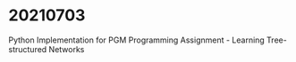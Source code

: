 # 20210703
Python Implementation for PGM Programming Assignment - Learning Tree-structured Networks

